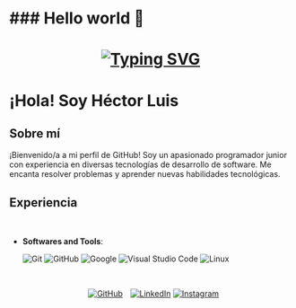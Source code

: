 <h1 color=FFFF00>### Hello world 👋</h1>

<h1 align = "center">
<a href="https://github.com/Chilaqui"><img src="https://readme-typing-svg.demolab.com?font=Fira+Code&size=75&duration=1400&pause=500&color=FFFF00&background=000000EE&center=true&multiline=true&width=1920&height=384&lines=Hello+there+!;+I'm+Héctor+;Welcome+to+my+GitHub+profile" alt="Typing SVG" /></a>
</h1>

# ¡Hola! Soy Héctor Luis

## Sobre mí
<p animation-duration: 3s; animation-name: slidein;>¡Bienvenido/a a mi perfil de GitHub! Soy un apasionado programador junior con experiencia en diversas tecnologías de desarrollo de software. Me encanta resolver problemas y aprender nuevas habilidades tecnológicas.</p>

## Experiencia

<br>

- **Softwares and Tools**:

    ![Git](https://img.shields.io/badge/git-%23F05033.svg?style=for-the-badge&logo=git&logoColor=white)
    ![GitHub](https://img.shields.io/badge/github-%23121011.svg?style=for-the-badge&logo=github&logoColor=white)
    ![Google](https://img.shields.io/badge/google-%234285F4.svg?style=for-the-badge&logo=google&logoColor=white)
    ![Visual Studio Code](https://img.shields.io/badge/Visual%20Studio%20Code-0078d7.svg?style=for-the-badge&logo=visual-studio-code&logoColor=white)
    ![Linux](https://img.shields.io/badge/Linux-FCC624?style=for-the-badge&logo=linux&logoColor=black) 
<br>


<p align="center">
    <a href="https://github.com/Chilaqui"style="display:inline-block; margin: 0 10px;"><img src="https://img.shields.io/badge/GitHub-Perfil-brightgreen?style=flat&logo=github&logoColor=white" alt="GitHub"></a>
    <a href="https://www.linkedin.com/in/hector-luis-rodriguez-gonzaga-23238b276?utm_source=share&utm_campaign=share_via&utm_content=profile&utm_medium=android_app"><img src="https://img.shields.io/badge/LinkedIn-Perfil-blue?style=flat&logo=linkedin&logoColor=white" alt="LinkedIn"></a>
    <a href="https://www.instagram.com/hectorluigi18?igsh=eXhmZHh4ZTB2aGp1"><img src="https://img.shields.io/badge/Instagram-Perfil-orange?style=flat&logo=instagram&logoColor=white" alt="Instagram"></a>
</p>


<!--
<div align="center"  class="icons-social" style="margin-left: 10px;">
        <a style="margin-left: 10px;"  target="_blank" href="https://www.linkedin.com/in/saurabhmchavan/">
		<img src="https://img.icons8.com/doodle/40/000000/linkedin--v2.png"></a>
        <a style="margin-left: 10px;" target="_blank" href="https://github.com/100rabhcsmc">
		<img src="https://img.icons8.com/doodle/40/000000/github--v1.png"></a>
	<a style="margin-left: 10px;" target="_blank" href="https://stackoverflow.com/users/12053852/saurabh-chavan?tab=profile">
		<img src="https://img.icons8.com/external-tal-revivo-color-tal-revivo/40/000000/external-stack-overflow-is-a-question-and-answer-site-for-professional-logo-color-tal-revivo.png"></a>
	<a style="margin-left: 10px;" target="_blank" href="https://dev.to/100rabhcsmc">
		<img src="https://img.icons8.com/external-sketchy-juicy-fish/0.6x/external-blog-online-services-sketchy-sketchy-juicy-fish.png"></a>
        <a style="margin-left: 10px;" target="_blank" href="https://instagram.com/100rabhch">
		<img src="https://img.icons8.com/doodle/40/000000/instagram-new--v2.png"></a>
	<a style="margin-left: 10px;" target="_blank" href="https://twitter.com/100rabhcsmc">
		<img src="https://img.icons8.com/doodle/1x/twitter-squared--v2.png" ></a>
	<a style="margin-left: 10px;" target="_blank" href="https://www.youtube.com/channel/UC-ZdNkKNHC6KguDqNFKO2Nw?view_as=subscriber">
		<img src="https://img.icons8.com/doodle/1x/youtube--v2.png" ></a>
	<a style="margin-left: 5px;" target="_blank" href="https://github.com/100rabhcsmc/Me.io/blob/master/01SaurabhChavanReactNativeResume.pdf">
		<img src="https://img.icons8.com/plasticine/0.5x/resume.png" ></a>
      </div>
     -->
